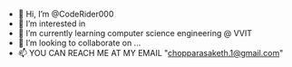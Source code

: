 - 👋 Hi, I’m @CodeRider000
- 👀 I’m interested in 
- 🌱 I’m currently learning computer science engineering @ VVIT
- 💞️ I’m looking to collaborate on ...
- 📫 YOU CAN REACH ME AT MY EMAIL "chopparasaketh.1@gmail.com"

<!---
CodeRider000/CodeRider000 is a ✨ special ✨ repository because its `README.md` (this file) appears on your GitHub profile.
You can click the Preview link to take a look at your changes.
--->
